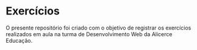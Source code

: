 # Exercícios

O presente repositório foi criado com o objetivo de registrar os exercícios realizados em aula na turma de Desenvolvimento Web da Alicerce Educação.
